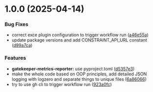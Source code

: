 # 1.0.0 (2025-04-14)


### Bug Fixes

* correct exce plugin configuration to trigger workflow run ([a46e55a](https://github.com/bognarbalazs/gatekeeper-metrics-reporter/commit/a46e55ad4f5634b597f7012f80bdaa3dfdf0f417))
* update package versions and add CONSTRAINT_API_URL constant ([d99a7ca](https://github.com/bognarbalazs/gatekeeper-metrics-reporter/commit/d99a7cadbb7df01c749f194c38a8900dec7ef5aa))


### Features

* **gatekeeper-metrics-reporter:** use pyproject.toml ([d5357e3](https://github.com/bognarbalazs/gatekeeper-metrics-reporter/commit/d5357e3bd6a4f2a88229c806fad0a7fc67633e36))
* make the whole code based on OOP principles, add detailed JSON logging with logzero and separate things to unique files ([6a86066](https://github.com/bognarbalazs/gatekeeper-metrics-reporter/commit/6a860665f9cfef8f9449702da5198d515b028ebe))
* try to use gh cli to trigger workflow run ([923a0fc](https://github.com/bognarbalazs/gatekeeper-metrics-reporter/commit/923a0fcb5dc2b32752fe007dd80646e5e25af498))
